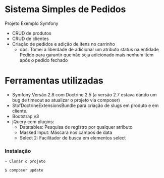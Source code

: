 Sistema Simples de Pedidos
======


Projeto Exemplo Symfony
  - CRUD de produtos
  - CRUD de clientes
  - Criação de pedidos e adição de itens no carrinho
    - obs: Tomei a liberdade de adicionar um atributo status na entidade Pedido para garantir que não 
    seja adicionado mais nenhum item após o pedido fechado

# Ferramentas utilizadas

  - Symfony Versão 2.8 com Doctrine 2.5 (a versão 2.7 estava dando um bug de timeout ao atualizar o projeto via composer)
  - StofDoctrineExtensionsBundle para criação de slugs em produto e em cliente.
  - Bootstrap v3
  - jQuery com plugins:
    - Datatables: Pesquisa de registro por qualquer atributo
    - Masked Input: Máscara nos campos de data
    - Select 2: Facilitador de busca em elementos select
  



### Instalação

    - Clonar o projeto
```sh
$ composer update
```
